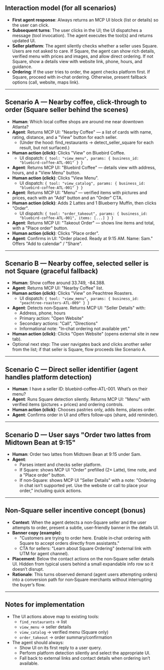 ## Interaction model (for all scenarios)

-   **First agent response**: Always returns an MCP UI block (list or details) so the user can click.
-   **Subsequent turns**: The user clicks in the UI; the UI dispatches a message (tool invocation). The agent executes the tool(s) and returns updated UI.
-   **Seller platform**: The agent silently checks whether a seller uses Square. Users are not asked to care. If Square, the agent can show rich details, verified menu with prices and images, and allow direct ordering. If not Square, show a details view with website link, phone, hours, and guidance.
-   **Ordering**: If the user tries to order, the agent checks platform first. If Square, proceed with in‑chat ordering. Otherwise, present fallback options (call, website, maps link).

---

## Scenario A — Nearby coffee, click‑through to order (Square seller behind the scenes)

-   **Human**: Which local coffee shops are around me near downtown Atlanta?
-   **Agent**: Returns MCP UI: "Nearby Coffee" — a list of cards with name, rating, distance, and a "View" button for each seller.
    -   (Under the hood: find_restaurants → detect_seller_square for each result, but not surfaced.)
-   **Human action (click)**: Clicks "View" on Bluebird Coffee.
    -   UI dispatch: `{ tool: "view_menu", params: { business_id: "bluebird-coffee-ATL-001" } }`
-   **Agent**: Returns MCP UI: "Bluebird Coffee" — details view with address, hours, and a "View Menu" button.
-   **Human action (click)**: Clicks "View Menu".
    -   UI dispatch: `{ tool: "view_catalog", params: { business_id: "bluebird-coffee-ATL-001" } }`
-   **Agent**: Returns MCP UI: "Menu" — verified items with pictures and prices, each with an "Add" button and an "Order" CTA.
-   **Human action (click)**: Adds 2 Lattes and 1 Blueberry Muffin, then clicks "Order".
    -   UI dispatch: `{ tool: "order_takeout", params: { business_id: "bluebird-coffee-ATL-001", items: [...] } }`
-   **Agent**: Returns MCP UI: "Takeout Order" — shows line items and total, with a "Place order" button.
-   **Human action (click)**: Clicks "Place order".
-   **Agent**: Confirms in UI: "Order placed. Ready at 9:15 AM. Name: Sam." Offers "Add to calendar" / "Share".

---

## Scenario B — Nearby coffee, selected seller is not Square (graceful fallback)

-   **Human**: Show coffee around 33.749, -84.388.
-   **Agent**: Returns MCP UI: "Nearby Coffee" list.
-   **Human action (click)**: Clicks "View" on Peachtree Roasters.
    -   UI dispatch: `{ tool: "view_menu", params: { business_id: "peachtree-roasters-ATL-009" } }`
-   **Agent**: Detects non‑Square. Returns MCP UI: "Seller Details" with:
    -   Address, phone, hours
    -   Primary action: "Open Website"
    -   Secondary actions: "Call", "Directions"
    -   Informational note: "In‑chat ordering not available yet."
-   **Human action (click)**: Clicks "Open Website" (opens external site in new tab).
-   Optional next step: The user navigates back and clicks another seller from the list; if that seller is Square, flow proceeds like Scenario A.

---

## Scenario C — Direct seller identifier (agent handles platform detection)

-   **Human**: I have a seller ID: bluebird-coffee-ATL-001. What’s on their menu?
-   **Agent**: Runs Square detection silently. Returns MCP UI: "Menu" with verified items (pictures + prices) and ordering controls.
-   **Human action (click)**: Chooses pastries only, adds items, places order.
-   **Agent**: Confirms order in UI and offers follow‑ups (share, add reminder).

---

## Scenario D — User says "Order two lattes from Midtown Bean at 9:15"

-   **Human**: Order two lattes from Midtown Bean at 9:15 under Sam.
-   **Agent**:
    -   Parses intent and checks seller platform.
    -   If Square: shows MCP UI "Order" prefilled (2× Latte), time note, and a "Place order" button.
    -   If non‑Square: shows MCP UI "Seller Details" with a note: "Ordering in chat isn’t supported yet. Use the website or call to place your order," including quick actions.

---

## Non‑Square seller incentive concept (bonus)

-   **Context**: When the agent detects a non‑Square seller and the user attempts to order, present a subtle, user‑friendly banner in the details UI.
-   **Banner copy (example)**:
    -   "Customers are trying to order here. Enable in‑chat ordering with Square to accept orders directly from assistants."
    -   CTA for sellers: "Learn about Square Ordering" (external link with UTM for agent channel).
-   **Placement**: Below the contact actions on the non‑Square seller details UI. Hidden from typical users behind a small expandable info row so it doesn’t disrupt.
-   **Rationale**: This turns observed demand (agent users attempting orders) into a conversion path for non‑Square merchants without interrupting the buyer’s flow.

---

## Notes for implementation

-   The UI actions above map to existing tools:
    -   `find_restaurants` → list
    -   `view_menu` → seller details
    -   `view_catalog` → verified menu (Square only)
    -   `order_takeout` → order summary/confirmation
-   The agent should always:
    -   Show UI on its first reply to a user query.
    -   Perform platform detection silently and select the appropriate UI.
    -   Fall back to external links and contact details when ordering isn’t available.
